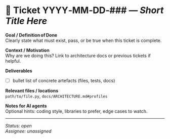 <!--
Rename this file to YYYY‑MM‑DD‑###_slug.md
YYYY‑MM‑DD = date created
###        = incremental counter for that day (001, 002…)
slug       = short‑dash‑case description
-->

# 🚧  Ticket YYYY‑MM‑DD‑### — *Short Title Here*

**Goal / Definition of Done**  
Clearly state what must exist, pass, or be true when this ticket is complete.

**Context / Motivation**  
Why are we doing this? Link to architecture docs or previous tickets if helpful.

**Deliverables**  
- [ ] bullet list of concrete artefacts (files, tests, docs)

**Relevant files / locations**  
`path/to/file.py`, `docs/ARCHITECTURE.md#profiles`

**Notes for AI agents**  
Optional hints: coding style, libraries to prefer, edge cases to watch.

---

_Status: open_  
_Assignee: unassigned_

